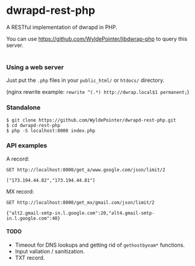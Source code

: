 # dwrapd-rest-php
A RESTful implementation of dwrapd in PHP.

You can use https://github.com/WyldePointer/libdwrap-php to query this server.
<br /><br />

### Using a web server
Just put the `.php` files in your `public_html/` or `htdocs/` directory.

(nginx rewrite example: `rewrite ^(.*) http://dwrap.local$1 permanent;`)

### Standalone
```
$ git clone https://github.com/WyldePointer/dwrapd-rest-php.git
$ cd dwrapd-rest-php
$ php -S localhost:8000 index.php
```

### API examples

A record:
```
GET http://localhost:8000/get_a/www.google.com/json/limit/2
```
```
["173.194.44.82","173.194.44.81"]
```

MX record:
```
GET http://localhost:8000/get_mx/gmail.com/json/limit/2
```
```
{"alt2.gmail-smtp-in.l.google.com":20,"alt4.gmail-smtp-in.l.google.com":40}
```

#### TODO
 - Timeout for DNS lookups and getting rid of `gethostbynam*` functions.
 - Input valiation / sanitization.
 - TXT record.

